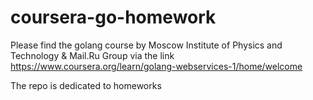 # coursera-go-homework

Please find the golang course by Moscow Institute of Physics and Technology & Mail.Ru Group via the link https://www.coursera.org/learn/golang-webservices-1/home/welcome

The repo is dedicated to homeworks
